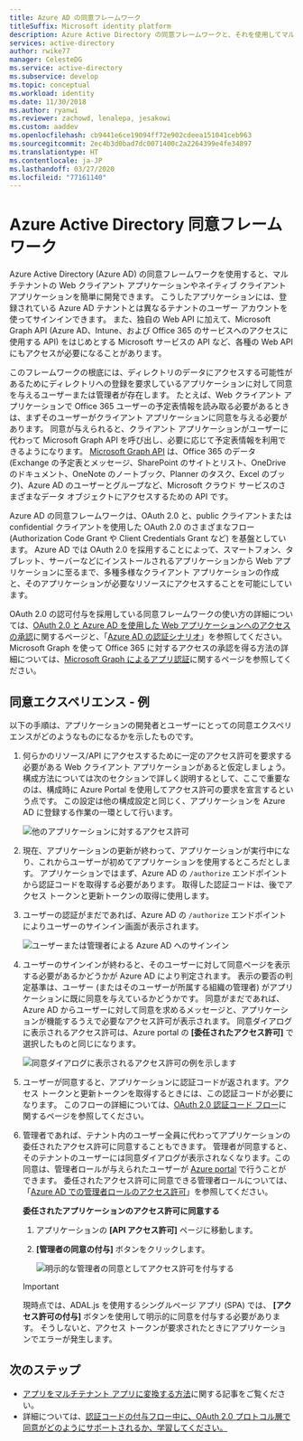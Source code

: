 ```yaml
---
title: Azure AD の同意フレームワーク
titleSuffix: Microsoft identity platform
description: Azure Active Directory の同意フレームワークと、それを使用してマルチテナントの Web クライアント アプリケーションやネイティブ クライアント アプリケーションを簡単に開発できるしくみについて説明します。
services: active-directory
author: rwike77
manager: CelesteDG
ms.service: active-directory
ms.subservice: develop
ms.topic: conceptual
ms.workload: identity
ms.date: 11/30/2018
ms.author: ryanwi
ms.reviewer: zachowd, lenalepa, jesakowi
ms.custom: aaddev
ms.openlocfilehash: cb9441e6ce19094ff72e902cdeea151041ceb963
ms.sourcegitcommit: 2ec4b3d0bad7dc0071400c2a2264399e4fe34897
ms.translationtype: HT
ms.contentlocale: ja-JP
ms.lasthandoff: 03/27/2020
ms.locfileid: "77161140"
---
```

# <a name="azure-active-directory-consent-framework"></a>Azure Active Directory 同意フレームワーク

Azure Active Directory (Azure AD) の同意フレームワークを使用すると、マルチテナントの Web クライアント アプリケーションやネイティブ クライアント アプリケーションを簡単に開発できます。 こうしたアプリケーションには、登録されている Azure AD テナントとは異なるテナントのユーザー アカウントを使ってサインインできます。 また、独自の Web API に加えて、Microsoft Graph API (Azure AD、Intune、および Office 365 のサービスへのアクセスに使用する API) をはじめとする Microsoft サービスの API など、各種の Web API にもアクセスが必要になることがあります。

このフレームワークの根底には、ディレクトリのデータにアクセスする可能性があるためにディレクトリへの登録を要求しているアプリケーションに対して同意を与えるユーザーまたは管理者が存在します。 たとえば、Web クライアント アプリケーションで Office 365 ユーザーの予定表情報を読み取る必要があるときは、まずそのユーザーがクライアント アプリケーションに同意を与える必要があります。 同意が与えられると、クライアント アプリケーションがユーザーに代わって Microsoft Graph API を呼び出し、必要に応じて予定表情報を利用できるようになります。 [Microsoft Graph API](https://developer.microsoft.com/graph) は、Office 365 のデータ (Exchange の予定表とメッセージ、SharePoint のサイトとリスト、OneDrive のドキュメント、OneNote のノートブック、Planner のタスク、Excel のブック)、Azure AD のユーザーとグループなど、Microsoft クラウド サービスのさまざまなデータ オブジェクトにアクセスするための API です。

Azure AD の同意フレームワークは、OAuth 2.0 と、public クライアントまたは confidential クライアントを使用した OAuth 2.0 のさまざまなフロー (Authorization Code Grant や Client Credentials Grant など) を基盤としています。 Azure AD では OAuth 2.0 を採用することによって、スマートフォン、タブレット、サーバーなどにインストールされるアプリケーションから Web アプリケーションに至るまで、多種多様なクライアント アプリケーションの作成と、そのアプリケーションが必要なリソースにアクセスすることを可能にしています。

OAuth 2.0 の認可付与を採用している同意フレームワークの使い方の詳細については、[OAuth 2.0 と Azure AD を使用した Web アプリケーションへのアクセスの承認](v2-oauth2-auth-code-flow.md)に関するページと、「[Azure AD の認証シナリオ](authentication-scenarios.md)」を参照してください。 Microsoft Graph を使って Office 365 に対するアクセスの承認を得る方法の詳細については、[Microsoft Graph によるアプリ認証](https://developer.microsoft.com/graph/docs/authorization/auth_overview)に関するページを参照してください。

## <a name="consent-experience---an-example"></a>同意エクスペリエンス - 例

以下の手順は、アプリケーションの開発者とユーザーにとっての同意エクスペリエンスがどのようなものになるかを示したものです。

1. 何らかのリソース/API にアクセスするために一定のアクセス許可を要求する必要がある Web クライアント アプリケーションがあると仮定しましょう。 構成方法については次のセクションで詳しく説明するとして、ここで重要なのは、構成時に Azure Portal を使用してアクセス許可の要求を宣言するという点です。 この設定は他の構成設定と同じく、アプリケーションを Azure AD に登録する作業の一環として行います。

    ![他のアプリケーションに対するアクセス許可](./media/consent-framework/permissions.png)

1. 現在、アプリケーションの更新が終わって、アプリケーションが実行中になり、これからユーザーが初めてアプリケーションを使用するところだとします。 アプリケーションではまず、Azure AD の `/authorize` エンドポイントから認証コードを取得する必要があります。 取得した認証コードは、後でアクセス トークンと更新トークンの取得に使用します。

1. ユーザーの認証がまだであれば、Azure AD の `/authorize` エンドポイントによりユーザーのサインイン画面が表示されます。

    ![ユーザーまたは管理者による Azure AD へのサインイン](./media/consent-framework/usersignin.png)

1. ユーザーのサインインが終わると、そのユーザーに対して同意ページを表示する必要があるかどうかが Azure AD により判定されます。 表示の要否の判定基準は、ユーザー (またはそのユーザーが所属する組織の管理者) がアプリケーションに既に同意を与えているかどうかです。 同意がまだであれば、Azure AD からユーザーに対して同意を求めるメッセージと、アプリケーションが機能するうえで必要なアクセス許可が表示されます。 同意ダイアログに表示されるアクセス許可は、Azure portal の **[委任されたアクセス許可]** で選択したものと同じになります。

    ![同意ダイアログに表示されるアクセス許可の例を示します](./media/consent-framework/consent.png)

1. ユーザーが同意すると、アプリケーションに認証コードが返されます。アクセス トークンと更新トークンを取得するときには、この認証コードが必要になります。 このフローの詳細については、[OAuth 2.0 認証コード フロー](v2-oauth2-auth-code-flow.md)に関するページを参照してください。

1. 管理者であれば、テナント内のユーザー全員に代わってアプリケーションの委任されたアクセス許可に同意することもできます。 管理者が同意すると、そのテナントのユーザーには同意ダイアログが表示されなくなります。この同意は、管理者ロールが与えられたユーザーが [Azure portal](https://portal.azure.com) で行うことができます。 委任されたアクセス許可に同意できる管理者ロールについては、「[Azure AD での管理者ロールのアクセス許可](../users-groups-roles/directory-assign-admin-roles.md)」を参照してください。

    **委任されたアプリケーションのアクセス許可に同意する**

   1. アプリケーションの **[API アクセス許可]** ページに移動します。
   1. **[管理者の同意の付与]** ボタンをクリックします。

      ![明示的な管理者の同意としてアクセス許可を付与する](./media/consent-framework/grant-consent.png)

   > [!IMPORTANT]
   > 現時点では、ADAL.js を使用するシングルページ アプリ (SPA) では、 **[アクセス許可の付与]** ボタンを使用して明示的に同意を付与する必要があります。 そうしないと、アクセス トークンが要求されたときにアプリケーションでエラーが発生します。

## <a name="next-steps"></a>次のステップ

* [アプリをマルチテナント アプリに変換する方法](howto-convert-app-to-be-multi-tenant.md)に関する記事をご覧ください。
* 詳細については、[認証コードの付与フロー中に、OAuth 2.0 プロトコル層で同意がどのようにサポートされるか、学習してください。](https://docs.microsoft.com/azure/active-directory/develop/active-directory-protocols-oauth-code#request-an-authorization-code)
